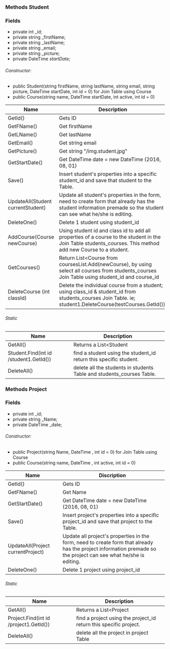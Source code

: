 ### Methods Student

### Fields


* private int _id;
* private string _firstName;
* private string _lastName;
* private string _email;
* private string _picture;
* private DateTime _startDate;_


###### Constructor:
* public Student(string firstName, string lastName, string email, string picture, DateTime startDate, int id = 0)
for Join Table using Course
* public Course(string name, DateTime startDate, int active, int id = 0)

Name|Description
---|---
GetId() | Gets ID
GetFName() | Get firstName
GetLName() | Get lastName
GetEmail() | Get string email
GetPicture() | Get string "/img.student.jpg"
GetStartDate() | Get DateTime date = new DateTime (2016, 08, 01)
Save() | Insert student's properties into a specific student_id and save that student to the Table.
UpdateAll(Student currentStudent) | Update all student's properties in the form, need to create form that already has the student information premade so the student can see what he/she is editing.
DeleteOne() | Delete 1 student using student_id
AddCourse(Course newCourse) | Using student id and class id to add all properties of a course to the student in the Join Table students_courses. This method add new Course to a student.
GetCourses() | Return List<Course from coursesList.Add(newCourse), by using select all courses from students_courses Join Table using student_id and course_id
 DeleteCourse (int classId) | Delete the individual course from a student; using class_id & student_id from students_courses Join Table. ie; student1.DeleteCourse(testCourses.GetId());

###### Static

Name| Description
---|---
GetAll() | Returns a List<Student
Student.Find(int id /student1.GetId()) | find a student using the student_id return this specific student.
DeleteAll() | delete all the students in students Table and students_courses Table.



### Methods Project

### Fields
* private int _id;
* private string _Name;
* private DateTime _date;

###### Constructor:
* public Project(string Name, DateTime , int id = 0)
for Join Table using Course
* public Course(string name, DateTime , int active, int id = 0)

Name|Discription
---|---
GetId() | Gets ID
GetFName() | Get Name
GetStartDate() | Get DateTime date = new DateTime (2016, 08, 01)
Save() | Insert project's properties into a specific project_id and save that project to the Table.
UpdateAll(Project currentProject) | Update all project's properties in the form, need to create form that already has the project information premade so the project can see what he/she is editing.
DeleteOne() | Delete 1 project using project_id


###### Static

Name| Description
---|---
GetAll() | Returns a List<Project
Project.Find(int id /project1.GetId()) | find a project using the project_id return this specific project.
DeleteAll() | delete all the project in project Table
